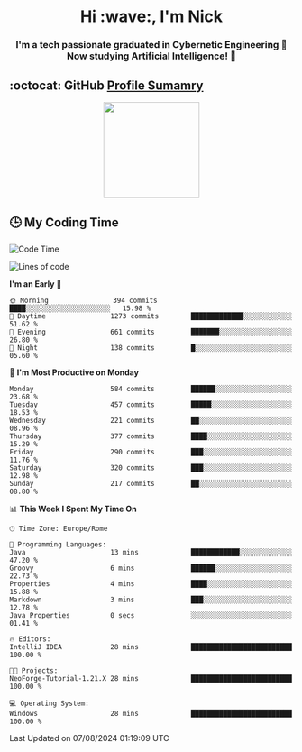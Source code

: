 <h1 align="center">Hi :wave:, I'm Nick</h1>

<h3 align="center">I'm a tech passionate graduated in Cybernetic Engineering 🤖<br>
Now studying Artificial Intelligence! 🧠</h3>


## :octocat: GitHub <a href="https://github.com/vn7n24fzkq/github-profile-summary-cards">Profile Sumamry</a>

<p align="center">
   <img style="height:170px;display:inline-block"  src="http://github-profile-summary-cards.vercel.app/api/cards/profile-details?username=CodeClimberNT&theme=github_dark" />
<!--    <img style="height:170px;display:inline-block"  src="http://github-profile-summary-cards.vercel.app/api/cards/repos-per-language?username=CodeClimberNT&theme=github_dark&exclude=" /> -->
</p>

 ## :clock3: My Coding Time 
 
<!--START_SECTION:waka-->
![Code Time](http://img.shields.io/badge/Code%20Time-362%20hrs%2035%20mins-blue)

![Lines of code](https://img.shields.io/badge/From%20Hello%20World%20I%27ve%20Written-2.8%20million%20lines%20of%20code-blue)

**I'm an Early 🐤** 

```text
🌞 Morning                394 commits         ████░░░░░░░░░░░░░░░░░░░░░   15.98 % 
🌆 Daytime                1273 commits        █████████████░░░░░░░░░░░░   51.62 % 
🌃 Evening                661 commits         ███████░░░░░░░░░░░░░░░░░░   26.80 % 
🌙 Night                  138 commits         █░░░░░░░░░░░░░░░░░░░░░░░░   05.60 % 
```
📅 **I'm Most Productive on Monday** 

```text
Monday                   584 commits         ██████░░░░░░░░░░░░░░░░░░░   23.68 % 
Tuesday                  457 commits         █████░░░░░░░░░░░░░░░░░░░░   18.53 % 
Wednesday                221 commits         ██░░░░░░░░░░░░░░░░░░░░░░░   08.96 % 
Thursday                 377 commits         ████░░░░░░░░░░░░░░░░░░░░░   15.29 % 
Friday                   290 commits         ███░░░░░░░░░░░░░░░░░░░░░░   11.76 % 
Saturday                 320 commits         ███░░░░░░░░░░░░░░░░░░░░░░   12.98 % 
Sunday                   217 commits         ██░░░░░░░░░░░░░░░░░░░░░░░   08.80 % 
```


📊 **This Week I Spent My Time On** 

```text
🕑︎ Time Zone: Europe/Rome

💬 Programming Languages: 
Java                     13 mins             ████████████░░░░░░░░░░░░░   47.20 % 
Groovy                   6 mins              ██████░░░░░░░░░░░░░░░░░░░   22.73 % 
Properties               4 mins              ████░░░░░░░░░░░░░░░░░░░░░   15.88 % 
Markdown                 3 mins              ███░░░░░░░░░░░░░░░░░░░░░░   12.78 % 
Java Properties          0 secs              ░░░░░░░░░░░░░░░░░░░░░░░░░   01.41 % 

🔥 Editors: 
IntelliJ IDEA            28 mins             █████████████████████████   100.00 % 

🐱‍💻 Projects: 
NeoForge-Tutorial-1.21.X 28 mins             █████████████████████████   100.00 % 

💻 Operating System: 
Windows                  28 mins             █████████████████████████   100.00 % 
```


 Last Updated on 07/08/2024 01:19:09 UTC
<!--END_SECTION:waka-->

